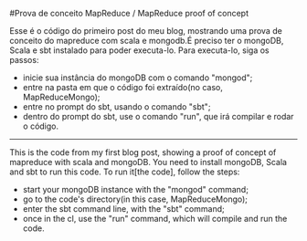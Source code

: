 #Prova de conceito MapReduce / MapReduce proof of concept

Esse é o código do primeiro post do meu blog, mostrando uma prova de conceito do mapreduce com scala e mongodb.É preciso ter o mongoDB, Scala e sbt instalado para poder executa-lo.
Para executa-lo, siga os passos:
  - inicie sua instância do mongoDB com o comando "mongod";
  - entre na pasta em que o código foi extraído(no caso, MapReduceMongo);
  - entre no prompt do sbt, usando o comando "sbt";
  - dentro do prompt do sbt, use o comando "run", que irá compilar e rodar o código.
  
  ____________________________________________________________________________________________________________________________
  This is the code from my first blog post, showing a proof of concept of mapreduce with scala and mongoDB. You need to install mongoDB, Scala and sbt to run this code.
To run it[the code], follow the steps:
  - start your mongoDB instance with the "mongod" command;
  - go to the code's directory(in this case, MapReduceMongo);
  - enter the sbt command line, with the "sbt" command;
  - once in the cl, use the "run" command, which will compile and run the code.
